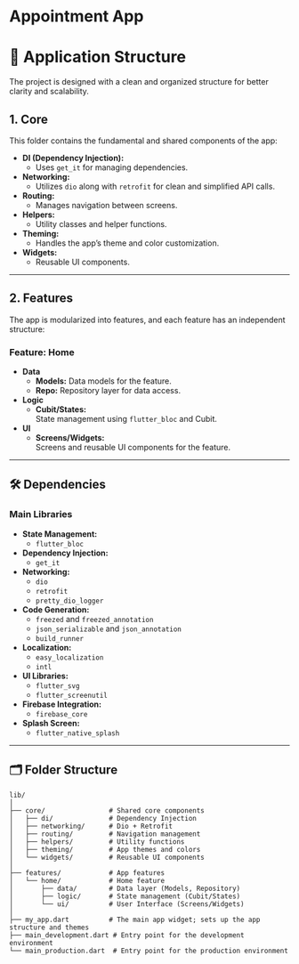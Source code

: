 # Appointment App
# 📐 Application Structure

The project is designed with a clean and organized structure for better clarity and scalability.

## 1. Core
This folder contains the fundamental and shared components of the app:  
- **DI (Dependency Injection):**  
   - Uses `get_it` for managing dependencies.  
- **Networking:**  
   - Utilizes `dio` along with `retrofit` for clean and simplified API calls.  
- **Routing:**  
   - Manages navigation between screens.  
- **Helpers:**  
   - Utility classes and helper functions.  
- **Theming:**  
   - Handles the app’s theme and color customization.  
- **Widgets:**  
   - Reusable UI components.  

---

## 2. Features
The app is modularized into features, and each feature has an independent structure:  

### Feature: Home  
- **Data**  
   - **Models:** Data models for the feature.  
   - **Repo:** Repository layer for data access.  
- **Logic**  
   - **Cubit/States:**  
     State management using `flutter_bloc` and Cubit.  
- **UI**  
   - **Screens/Widgets:**  
     Screens and reusable UI components for the feature.  

---

## 🛠️ Dependencies

### Main Libraries  
- **State Management:**  
   - `flutter_bloc`  
- **Dependency Injection:**  
   - `get_it`  
- **Networking:**  
   - `dio`  
   - `retrofit`  
   - `pretty_dio_logger`  
- **Code Generation:**  
   - `freezed` and `freezed_annotation`  
   - `json_serializable` and `json_annotation`  
   - `build_runner`  
- **Localization:**  
   - `easy_localization`  
   - `intl`  
- **UI Libraries:**  
   - `flutter_svg`  
   - `flutter_screenutil`  
- **Firebase Integration:**  
   - `firebase_core`  
- **Splash Screen:**  
   - `flutter_native_splash`  

---

## 🗂️ Folder Structure

```plaintext
lib/
│
├── core/                # Shared core components
│   ├── di/              # Dependency Injection
│   ├── networking/      # Dio + Retrofit
│   ├── routing/         # Navigation management
│   ├── helpers/         # Utility functions
│   ├── theming/         # App themes and colors
│   └── widgets/         # Reusable UI components
│
├── features/            # App features
│   └── home/            # Home feature
│       ├── data/        # Data layer (Models, Repository)
│       ├── logic/       # State management (Cubit/States)
│       └── ui/          # User Interface (Screens/Widgets)
│
├── my_app.dart          # The main app widget; sets up the app structure and themes
├── main_development.dart # Entry point for the development environment
└── main_production.dart  # Entry point for the production environment
